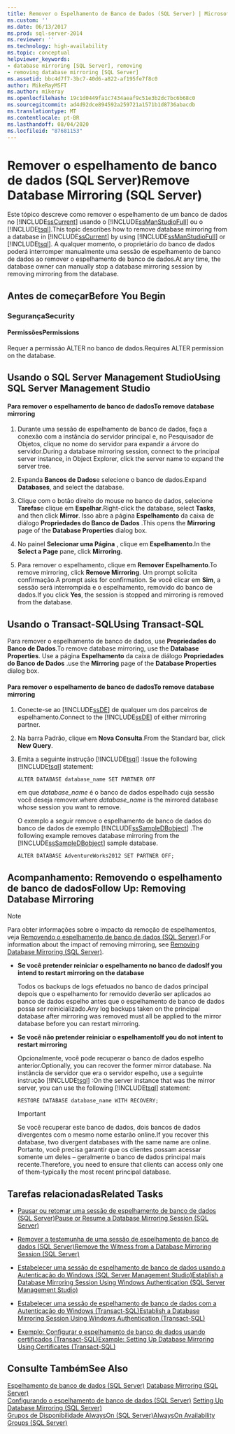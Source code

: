 ```yaml
---
title: Remover o Espelhamento de Banco de Dados (SQL Server) | Microsoft Docs
ms.custom: ''
ms.date: 06/13/2017
ms.prod: sql-server-2014
ms.reviewer: ''
ms.technology: high-availability
ms.topic: conceptual
helpviewer_keywords:
- database mirroring [SQL Server], removing
- removing database mirroring [SQL Server]
ms.assetid: bbc4d7f7-3bc7-40d6-a822-af195fe7f8c0
author: MikeRayMSFT
ms.author: mikeray
ms.openlocfilehash: 19c1d0449fa1c7434aeaf9c51e3b2dc7bc6b68c0
ms.sourcegitcommit: ad4d92dce894592a259721a1571b1d8736abacdb
ms.translationtype: MT
ms.contentlocale: pt-BR
ms.lasthandoff: 08/04/2020
ms.locfileid: "87681153"
---
```

# <a name="remove-database-mirroring-sql-server"></a><span data-ttu-id="32da5-102">Remover o espelhamento de banco de dados (SQL Server)</span><span class="sxs-lookup"><span data-stu-id="32da5-102">Remove Database Mirroring (SQL Server)</span></span>
  <span data-ttu-id="32da5-103">Este tópico descreve como remover o espelhamento de um banco de dados no [!INCLUDE[ssCurrent](../../includes/sscurrent-md.md)] usando o [!INCLUDE[ssManStudioFull](../../includes/ssmanstudiofull-md.md)] ou o [!INCLUDE[tsql](../../includes/tsql-md.md)].</span><span class="sxs-lookup"><span data-stu-id="32da5-103">This topic describes how to remove database mirroring from a database in [!INCLUDE[ssCurrent](../../includes/sscurrent-md.md)] by using [!INCLUDE[ssManStudioFull](../../includes/ssmanstudiofull-md.md)] or [!INCLUDE[tsql](../../includes/tsql-md.md)].</span></span>  <span data-ttu-id="32da5-104">A qualquer momento, o proprietário do banco de dados poderá interromper manualmente uma sessão de espelhamento de banco de dados ao remover o espelhamento de banco de dados.</span><span class="sxs-lookup"><span data-stu-id="32da5-104">At any time, the database owner can manually stop a database mirroring session by removing mirroring from the database.</span></span>  
  
 
  
##  <a name="before-you-begin"></a><a name="BeforeYouBegin"></a> <span data-ttu-id="32da5-105">Antes de começar</span><span class="sxs-lookup"><span data-stu-id="32da5-105">Before You Begin</span></span>  
  
###  <a name="security"></a><a name="Security"></a> <span data-ttu-id="32da5-106">Segurança</span><span class="sxs-lookup"><span data-stu-id="32da5-106">Security</span></span>  
  
####  <a name="permissions"></a><a name="Permissions"></a> <span data-ttu-id="32da5-107">Permissões</span><span class="sxs-lookup"><span data-stu-id="32da5-107">Permissions</span></span>  
 <span data-ttu-id="32da5-108">Requer a permissão ALTER no banco de dados.</span><span class="sxs-lookup"><span data-stu-id="32da5-108">Requires ALTER permission on the database.</span></span>  
  
##  <a name="using-sql-server-management-studio"></a><a name="SSMSProcedure"></a> <span data-ttu-id="32da5-109">Usando o SQL Server Management Studio</span><span class="sxs-lookup"><span data-stu-id="32da5-109">Using SQL Server Management Studio</span></span>  
  
#### <a name="to-remove-database-mirroring"></a><span data-ttu-id="32da5-110">Para remover o espelhamento de banco de dados</span><span class="sxs-lookup"><span data-stu-id="32da5-110">To remove database mirroring</span></span>  
  
1.  <span data-ttu-id="32da5-111">Durante uma sessão de espelhamento de banco de dados, faça a conexão com a instância do servidor principal e, no Pesquisador de Objetos, clique no nome do servidor para expandir a árvore do servidor.</span><span class="sxs-lookup"><span data-stu-id="32da5-111">During a database mirroring session, connect to the principal server instance, in Object Explorer, click the server name to expand the server tree.</span></span>  
  
2.  <span data-ttu-id="32da5-112">Expanda **Bancos de Dados**e selecione o banco de dados.</span><span class="sxs-lookup"><span data-stu-id="32da5-112">Expand **Databases**, and select the database.</span></span>  
  
3.  <span data-ttu-id="32da5-113">Clique com o botão direito do mouse no banco de dados, selecione **Tarefas**e clique em **Espelhar**.</span><span class="sxs-lookup"><span data-stu-id="32da5-113">Right-click the database, select **Tasks**, and then click **Mirror**.</span></span> <span data-ttu-id="32da5-114">Isso abre a página **Espelhamento** da caixa de diálogo **Propriedades do Banco de Dados** .</span><span class="sxs-lookup"><span data-stu-id="32da5-114">This opens the **Mirroring** page of the **Database Properties** dialog box.</span></span>  
  
4.  <span data-ttu-id="32da5-115">No painel **Selecionar uma Página** , clique em **Espelhamento**.</span><span class="sxs-lookup"><span data-stu-id="32da5-115">In the **Select a Page** pane, click **Mirroring**.</span></span>  
  
5.  <span data-ttu-id="32da5-116">Para remover o espelhamento, clique em **Remover Espelhamento**.</span><span class="sxs-lookup"><span data-stu-id="32da5-116">To remove mirroring, click **Remove Mirroring**.</span></span> <span data-ttu-id="32da5-117">Um prompt solicita confirmação.</span><span class="sxs-lookup"><span data-stu-id="32da5-117">A prompt asks for confirmation.</span></span> <span data-ttu-id="32da5-118">Se você clicar em **Sim**, a sessão será interrompida e o espelhamento, removido do banco de dados.</span><span class="sxs-lookup"><span data-stu-id="32da5-118">If you click **Yes**, the session is stopped and mirroring is removed from the database.</span></span>  
  
##  <a name="using-transact-sql"></a><a name="TsqlProcedure"></a> <span data-ttu-id="32da5-119">Usando o Transact-SQL</span><span class="sxs-lookup"><span data-stu-id="32da5-119">Using Transact-SQL</span></span>  
 <span data-ttu-id="32da5-120">Para remover o espelhamento de banco de dados, use **Propriedades do Banco de Dados**.</span><span class="sxs-lookup"><span data-stu-id="32da5-120">To remove database mirroring, use the **Database Properties**.</span></span> <span data-ttu-id="32da5-121">Use a página **Espelhamento** da caixa de diálogo **Propriedades do Banco de Dados** .</span><span class="sxs-lookup"><span data-stu-id="32da5-121">use the **Mirroring** page of the **Database Properties** dialog box.</span></span>  
  
#### <a name="to-remove-database-mirroring"></a><span data-ttu-id="32da5-122">Para remover o espelhamento de banco de dados</span><span class="sxs-lookup"><span data-stu-id="32da5-122">To remove database mirroring</span></span>  
  
1.  <span data-ttu-id="32da5-123">Conecte-se ao [!INCLUDE[ssDE](../../includes/ssde-md.md)] de qualquer um dos parceiros de espelhamento.</span><span class="sxs-lookup"><span data-stu-id="32da5-123">Connect to the [!INCLUDE[ssDE](../../includes/ssde-md.md)] of either mirroring partner.</span></span>  
  
2.  <span data-ttu-id="32da5-124">Na barra Padrão, clique em **Nova Consulta**.</span><span class="sxs-lookup"><span data-stu-id="32da5-124">From the Standard bar, click **New Query**.</span></span>  
  
3.  <span data-ttu-id="32da5-125">Emita a seguinte instrução [!INCLUDE[tsql](../../includes/tsql-md.md)] :</span><span class="sxs-lookup"><span data-stu-id="32da5-125">Issue the following [!INCLUDE[tsql](../../includes/tsql-md.md)] statement:</span></span>  
  
    ```  
    ALTER DATABASE database_name SET PARTNER OFF  
    ```  
  
     <span data-ttu-id="32da5-126">em que *database_name* é o banco de dados espelhado cuja sessão você deseja remover.</span><span class="sxs-lookup"><span data-stu-id="32da5-126">where *database_name* is the mirrored database whose session you want to remove.</span></span>  
  
     <span data-ttu-id="32da5-127">O exemplo a seguir remove o espelhamento de banco de dados do banco de dados de exemplo [!INCLUDE[ssSampleDBobject](../../includes/sssampledbobject-md.md)] .</span><span class="sxs-lookup"><span data-stu-id="32da5-127">The following example removes database mirroring from the [!INCLUDE[ssSampleDBobject](../../includes/sssampledbobject-md.md)] sample database.</span></span>  
  
    ```  
    ALTER DATABASE AdventureWorks2012 SET PARTNER OFF;  
    ```  
  
##  <a name="follow-up-removing-database-mirroring"></a><a name="FollowUp"></a> <span data-ttu-id="32da5-128">Acompanhamento: Removendo o espelhamento de banco de dados</span><span class="sxs-lookup"><span data-stu-id="32da5-128">Follow Up: Removing Database Mirroring</span></span>  
  
> [!NOTE]  
>  <span data-ttu-id="32da5-129">Para obter informações sobre o impacto da remoção de espelhamentos, veja [Removendo o espelhamento de banco de dados &#40;SQL Server&#41;](database-mirroring-sql-server.md).</span><span class="sxs-lookup"><span data-stu-id="32da5-129">For information about the impact of removing mirroring, see [Removing Database Mirroring &#40;SQL Server&#41;](database-mirroring-sql-server.md).</span></span>  
  
-   <span data-ttu-id="32da5-130">**Se você pretender reiniciar o espelhamento no banco de dados**</span><span class="sxs-lookup"><span data-stu-id="32da5-130">**If you intend to restart mirroring on the database**</span></span>  
  
     <span data-ttu-id="32da5-131">Todos os backups de logs efetuados no banco de dados principal depois que o espelhamento for removido deverão ser aplicados ao banco de dados espelho antes que o espelhamento de banco de dados possa ser reinicializado.</span><span class="sxs-lookup"><span data-stu-id="32da5-131">Any log backups taken on the principal database after mirroring was removed must all be applied to the mirror database before you can restart mirroring.</span></span>  
  
-   <span data-ttu-id="32da5-132">**Se você não pretender reiniciar o espelhamento**</span><span class="sxs-lookup"><span data-stu-id="32da5-132">**If you do not intent to restart mirroring**</span></span>  
  
     <span data-ttu-id="32da5-133">Opcionalmente, você pode recuperar o banco de dados espelho anterior.</span><span class="sxs-lookup"><span data-stu-id="32da5-133">Optionally, you can recover the former mirror database.</span></span> <span data-ttu-id="32da5-134">Na instância de servidor que era o servidor espelho, use a seguinte instrução [!INCLUDE[tsql](../../includes/tsql-md.md)] :</span><span class="sxs-lookup"><span data-stu-id="32da5-134">On the server instance that was the mirror server, you can use the following [!INCLUDE[tsql](../../includes/tsql-md.md)] statement:</span></span>  
  
    ```  
    RESTORE DATABASE database_name WITH RECOVERY;  
    ```  
  
    > [!IMPORTANT]  
    >  <span data-ttu-id="32da5-135">Se você recuperar este banco de dados, dois bancos de dados divergentes com o mesmo nome estarão online.</span><span class="sxs-lookup"><span data-stu-id="32da5-135">If you recover this database, two divergent databases with the same name are online.</span></span> <span data-ttu-id="32da5-136">Portanto, você precisa garantir que os clientes possam acessar somente um deles – geralmente o banco de dados principal mais recente.</span><span class="sxs-lookup"><span data-stu-id="32da5-136">Therefore, you need to ensure that clients can access only one of them-typically the most recent principal database.</span></span>  
  
##  <a name="related-tasks"></a><a name="RelatedTasks"></a> <span data-ttu-id="32da5-137">Tarefas relacionadas</span><span class="sxs-lookup"><span data-stu-id="32da5-137">Related Tasks</span></span>  
  
-   [<span data-ttu-id="32da5-138">Pausar ou retomar uma sessão de espelhamento de banco de dados &#40;SQL Server&#41;</span><span class="sxs-lookup"><span data-stu-id="32da5-138">Pause or Resume a Database Mirroring Session &#40;SQL Server&#41;</span></span>](pause-or-resume-a-database-mirroring-session-sql-server.md)  
  
-   [<span data-ttu-id="32da5-139">Remover a testemunha de uma sessão de espelhamento de banco de dados &#40;SQL Server&#41;</span><span class="sxs-lookup"><span data-stu-id="32da5-139">Remove the Witness from a Database Mirroring Session &#40;SQL Server&#41;</span></span>](remove-the-witness-from-a-database-mirroring-session-sql-server.md)  
  
-   [<span data-ttu-id="32da5-140">Estabelecer uma sessão de espelhamento de banco de dados usando a Autenticação do Windows &#40;SQL Server Management Studio&#41;</span><span class="sxs-lookup"><span data-stu-id="32da5-140">Establish a Database Mirroring Session Using Windows Authentication &#40;SQL Server Management Studio&#41;</span></span>](establish-database-mirroring-session-windows-authentication.md)  
  
-   [<span data-ttu-id="32da5-141">Estabelecer uma sessão de espelhamento de banco de dados com a Autenticação do Windows &#40;Transact-SQL&#41;</span><span class="sxs-lookup"><span data-stu-id="32da5-141">Establish a Database Mirroring Session Using Windows Authentication &#40;Transact-SQL&#41;</span></span>](database-mirroring-establish-session-windows-authentication.md)  
  
-   [<span data-ttu-id="32da5-142">Exemplo: Configurar o espelhamento de banco de dados usando certificados &#40;Transact-SQL&#41;</span><span class="sxs-lookup"><span data-stu-id="32da5-142">Example: Setting Up Database Mirroring Using Certificates &#40;Transact-SQL&#41;</span></span>](example-setting-up-database-mirroring-using-certificates-transact-sql.md)  
  
## <a name="see-also"></a><span data-ttu-id="32da5-143">Consulte Também</span><span class="sxs-lookup"><span data-stu-id="32da5-143">See Also</span></span>  
 <span data-ttu-id="32da5-144">[Espelhamento de banco de dados &#40;SQL Server&#41;](database-mirroring-sql-server.md) </span><span class="sxs-lookup"><span data-stu-id="32da5-144">[Database Mirroring &#40;SQL Server&#41;](database-mirroring-sql-server.md) </span></span>  
 <span data-ttu-id="32da5-145">[Configurando o espelhamento de banco de dados &#40;SQL Server&#41;](setting-up-database-mirroring-sql-server.md) </span><span class="sxs-lookup"><span data-stu-id="32da5-145">[Setting Up Database Mirroring &#40;SQL Server&#41;](setting-up-database-mirroring-sql-server.md) </span></span>  
 [<span data-ttu-id="32da5-146">Grupos de Disponibilidade AlwaysOn (SQL Server)</span><span class="sxs-lookup"><span data-stu-id="32da5-146">AlwaysOn Availability Groups (SQL Server)</span></span>](../availability-groups/windows/always-on-availability-groups-sql-server.md)  
  
  
